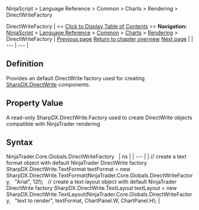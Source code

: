 ﻿
NinjaScript \> Language Reference \> Common \> Charts \> Rendering \> DirectWriteFactory

DirectWriteFactory
| \<\< [Click to Display Table of Contents](directwritefactory.md) \>\> **Navigation:**     [NinjaScript](ninjascript-1.md) \> [Language Reference](language_reference_wip-1.md) \> [Common](common-1.md) \> [Charts](chart-1.md) \> [Rendering](rendering-1.md) \> DirectWriteFactory | [Previous page](d2dfactory-1.md) [Return to chapter overview](rendering-1.md) [Next page](dxextensions-1.md) |
| --- | --- |
## Definition
Provides an default DirectWrite factory used for creating [SharpDX.DirectWrite](sharpdx_directwrite-1.md) components.
 
## Property Value
A read\-only SharpDX.DirectWrite.Factory used to create DirectWrite objects compatible with NinjaTrader rendering
 
## Syntax
NinjaTrader.Core.Globals.DirectWriteFactory
 
| ns |
| --- |
| // create a text format object with default NinjaTrader DirectWrite factory SharpDX.DirectWrite.TextFormat textFormat \= new SharpDX.DirectWrite.TextFormat(NinjaTrader.Core.Globals.DirectWriteFactory,     "Arial", 12f);   // create a text layout object with default NinjaTrader DirectWrite factory SharpDX.DirectWrite.TextLayout textLayout \= new SharpDX.DirectWrite.TextLayout(NinjaTrader.Core.Globals.DirectWriteFactory,     "text to render", textFormat, ChartPanel.W, ChartPanel.H); |
